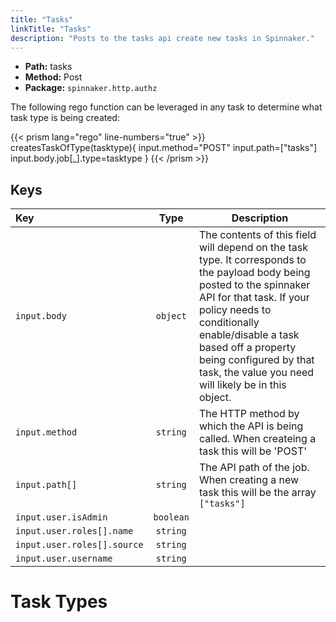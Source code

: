 ```yaml
---
title: "Tasks"
linkTitle: "Tasks"
description: "Posts to the tasks api create new tasks in Spinnaker."
---
```


- **Path:** tasks
- **Method:** Post
- **Package:** `spinnaker.http.authz`

The following rego function can be leveraged in any task to determine what task type is being created:

{{< prism lang="rego" line-numbers="true" >}}
    createsTaskOfType(tasktype){
        input.method="POST"
        input.path=["tasks"]
        input.body.job[_].type=tasktype
    }
{{< /prism >}}
## Keys

| Key                         |   Type    | Description                                                                                                                                                                                                                                                                                                    |
| :-------------------------- | :-------: | -------------------------------------------------------------------------------------------------------------------------------------------------------------------------------------------------------------------------------------------------------------------------------------------------------------- |
| `input.body`                | `object`  | The contents of this field will depend on the task type. It corresponds to the payload body being posted to the spinnaker API for that task. If your policy needs to conditionally enable/disable a task based off a property being configured by that task, the value you need will likely be in this object. |
| `input.method`              | `string`  | The HTTP method by which the API is being called. When createing a task this will be 'POST'                                                                                                                                                                                                                    |
| `input.path[]`              | `string`  | The API path of the job. When creating a new task this will be the array `["tasks"]`                                                                                                                                                                                                                           |
| `input.user.isAdmin`        | `boolean` |                                                                                                                                                                                                                                                                                                                |
| `input.user.roles[].name`   | `string`  |                                                                                                                                                                                                                                                                                                                |
| `input.user.roles[].source` | `string`  |                                                                                                                                                                                                                                                                                                                |
| `input.user.username`       | `string`  |                                                                                                                                                                                                                                                                                                                |

# Task Types
